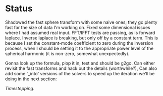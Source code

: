 # Status

Shadowed the fast sphere transform with some naive ones; they
go plenty fast for the size of data I'm working on. Fixed 
some dimensional issues where I had assumed real input.
FFT/IFFT tests are passing, as is forward laplace. Inverse
laplace is breaking, but only off by a constant term. This
is because I set the constant-mode coefficient to zero during
the inversion process, when I should be setting it to the appropriate
power level of the spherical harmonic (it is non-zero, somewhat
unexpectedly). 

Gonna look up the formula, plop it in, test and should be g2go. Can
either revisit the fast transforms and hack out the details (worthwhile?),
Can also add some '_into' versions of the solvers to speed up the iteration
we'll be doing in the next section:

*Timestepping*.
